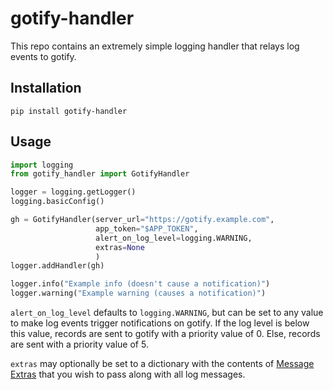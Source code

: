 # gotify-handler
This repo contains an extremely simple logging handler that relays log events to gotify.

## Installation
`pip install gotify-handler`

## Usage
```python
import logging
from gotify_handler import GotifyHandler

logger = logging.getLogger()
logging.basicConfig()

gh = GotifyHandler(server_url="https://gotify.example.com",
                   app_token="$APP_TOKEN",
                   alert_on_log_level=logging.WARNING,
                   extras=None
                   )
logger.addHandler(gh)

logger.info("Example info (doesn't cause a notification)")
logger.warning("Example warning (causes a notification)")
```

`alert_on_log_level` defaults to `logging.WARNING`, but can be set to any value to make log events trigger notifications on gotify. If the log level is below this value, records are sent to gotify with a priority value of 0. Else, records are sent with a priority value of 5.

`extras` may optionally be set to a dictionary with the contents of [Message Extras](https://gotify.net/docs/msgextras#clientnotification) that you wish to pass along with all log messages.
